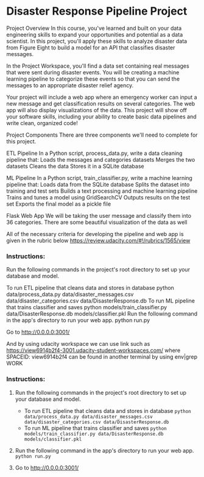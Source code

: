 # Disaster Response Pipeline Project

Project Overview In this course, you've learned and built on your data engineering skills to expand your opportunities and potential as a data scientist. In this project, you'll apply these skills to analyze disaster data from Figure Eight to build a model for an API that classifies disaster messages.

In the Project Workspace, you'll find a data set containing real messages that were sent during disaster events. You will be creating a machine learning pipeline to categorize these events so that you can send the messages to an appropriate disaster relief agency.

Your project will include a web app where an emergency worker can input a new message and get classification results on several categories. The web app will also display visualizations of the data. This project will show off your software skills, including your ability to create basic data pipelines and write clean, organized code!

Project Components There are three components we'll need to complete for this project.

ETL Pipeline In a Python script, process_data.py, write a data cleaning pipeline that: Loads the messages and categories datasets Merges the two datasets Cleans the data Stores it in a SQLite database

ML Pipeline In a Python script, train_classifier.py, write a machine learning pipeline that: Loads data from the SQLite database Splits the dataset into training and test sets Builds a text processing and machine learning pipeline Trains and tunes a model using GridSearchCV Outputs results on the test set Exports the final model as a pickle file

Flask Web App We will be taking the user message and classify them into 36 categories. There are some beautiful visualization of the data as well

All of the necessary criteria for developing the pipeline and web app is given in the rubric below https://review.udacity.com/#!/rubrics/1565/view

### Instructions:
Run the following commands in the project's root directory to set up your database and model.

To run ETL pipeline that cleans data and stores in database python data/process_data.py data/disaster_messages.csv data/disaster_categories.csv data/DisasterResponse.db
To run ML pipeline that trains classifier and saves python models/train_classifier.py data/DisasterResponse.db models/classifier.pkl
Run the following command in the app's directory to run your web app. python run.py

Go to http://0.0.0.0:3001/

And by using udacity workspace we can use link such as https://view6914b2f4-3001.udacity-student-workspaces.com/ 
where  SPACEID: view6914b2f4 can be found in another terminal by using env|grep WORK

### Instructions:
1. Run the following commands in the project's root directory to set up your database and model.

    - To run ETL pipeline that cleans data and stores in database
        `python data/process_data.py data/disaster_messages.csv data/disaster_categories.csv data/DisasterResponse.db`
    - To run ML pipeline that trains classifier and saves
        `python models/train_classifier.py data/DisasterResponse.db models/classifier.pkl`

2. Run the following command in the app's directory to run your web app.
    `python run.py`

3. Go to http://0.0.0.0:3001/
